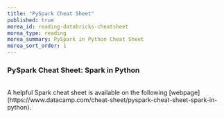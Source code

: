 ```yaml
---
title: "PySpark Cheat Sheet" 
published: true
morea_id: reading-databricks-cheatsheet
morea_type: reading
morea_summary: PySpark in Python Cheat Sheet
morea_sort_order: 1
---
```

### PySpark Cheat Sheet: Spark in Python
<br/>
A helpful Spark cheat sheet is available on the following [webpage](https://www.datacamp.com/cheat-sheet/pyspark-cheat-sheet-spark-in-python).

<br/>